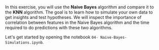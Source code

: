 In this exercise, you will use the **Naive Bayes** algorithm and compare it to the **KNN** algorithm.
The goal is to learn how to simulate your own data to get insights and test hypotheses.
We will inspect the importance of correlation between features in the Naive Bayes algorithm and the time required to do predictions with these two algorithms.

Let's get started by opening the notebook `04- Naive-Bayes-Simulations.ipynb`.
